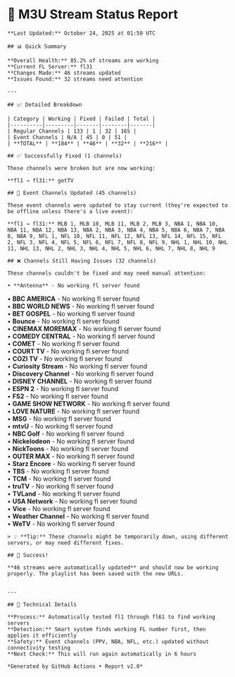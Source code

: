 # 🔧 M3U Stream Status Report
    
    **Last Updated:** October 24, 2025 at 01:50 UTC
    
    ## 📊 Quick Summary
    
    **Overall Health:** 85.2% of streams are working  
    **Current FL Server:** fl31  
    **Changes Made:** 46 streams updated  
    **Issues Found:** 32 streams need attention  
    
    ---
    
    ## 📈 Detailed Breakdown
    
    | Category | Working | Fixed | Failed | Total |
    |----------|---------|-------|--------|-------|
    | Regular Channels | 133 | 1 | 32 | 165 |
    | Event Channels | N/A | 45 | 0 | 51 |
    | **TOTAL** | **184** | **46** | **32** | **216** |
    
    ## ✅ Successfully Fixed (1 channels)
    
    These channels were broken but are now working:
    
    **fl1 → fl31:** getTV  

    ## 🔄 Event Channels Updated (45 channels)
    
    These event channels were updated to stay current (they're expected to be offline unless there's a live event):
    
    **fl1 → fl31:** MLB 1, MLB 10, MLB 11, MLB 2, MLB 3, NBA 1, NBA 10, NBA 11, NBA 12, NBA 13, NBA 2, NBA 3, NBA 4, NBA 5, NBA 6, NBA 7, NBA 8, NBA 9, NFL 1, NFL 10, NFL 11, NFL 12, NFL 13, NFL 14, NFL 15, NFL 2, NFL 3, NFL 4, NFL 5, NFL 6, NFL 7, NFL 8, NFL 9, NHL 1, NHL 10, NHL 11, NHL 13, NHL 2, NHL 3, NHL 4, NHL 5, NHL 6, NHL 7, NHL 8, NHL 9  

    ## ❌ Channels Still Having Issues (32 channels)
    
    These channels couldn't be fixed and may need manual attention:
    
    • **Antenna** - No working fl server found  
• **BBC AMERICA** - No working fl server found  
• **BBC WORLD NEWS** - No working fl server found  
• **BET GOSPEL** - No working fl server found  
• **Bounce** - No working fl server found  
• **CINEMAX MOREMAX** - No working fl server found  
• **COMEDY CENTRAL** - No working fl server found  
• **COMET** - No working fl server found  
• **COURT TV** - No working fl server found  
• **COZI TV** - No working fl server found  
• **Curiosity Stream** - No working fl server found  
• **Discovery Channel** - No working fl server found  
• **DISNEY CHANNEL** - No working fl server found  
• **ESPN 2** - No working fl server found  
• **FS2** - No working fl server found  
• **GAME SHOW NETWORK** - No working fl server found  
• **LOVE NATURE** - No working fl server found  
• **MSG** - No working fl server found  
• **mtvU** - No working fl server found  
• **NBC Golf** - No working fl server found  
• **Nickelodeon** - No working fl server found  
• **NickToons** - No working fl server found  
• **OUTER MAX** - No working fl server found  
• **Starz Encore** - No working fl server found  
• **TBS** - No working fl server found  
• **TCM** - No working fl server found  
• **truTV** - No working fl server found  
• **TVLand** - No working fl server found  
• **USA Network** - No working fl server found  
• **Vice** - No working fl server found  
• **Weather Channel** - No working fl server found  
• **WeTV** - No working fl server found  

    > 💡 **Tip:** These channels might be temporarily down, using different servers, or may need different fixes.
    
    ## 🎉 Success!
    
    **46 streams were automatically updated** and should now be working properly. The playlist has been saved with the new URLs.
    
    
    ---
    
    ## 🔧 Technical Details
    
    **Process:** Automatically tested fl1 through fl61 to find working servers  
    **Detection:** Smart system finds working FL number first, then applies it efficiently  
    **Safety:** Event channels (PPV, NBA, NFL, etc.) updated without connectivity testing  
    **Next Check:** This will run again automatically in 6 hours  
    
    *Generated by GitHub Actions • Report v2.0*
    